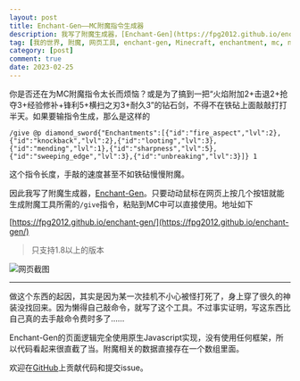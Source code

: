 ```yaml
---
layout: post
title: Enchant-Gen——MC附魔指令生成器
description: 我写了附魔生成器，[Enchant-Gen](https://fpg2012.github.io/enchant-gen/)。只要动动鼠标在网页上按几个按钮就能生成附魔工具所需的`/give`指令，粘贴到MC中可以直接使用，免去手敲指令的烦恼
tag: [我的世界, 附魔, 网页工具, enchant-gen, Minecraft, enchantment, mc, nth233, command, generator]
category: [post]
comment: true
date: 2023-02-25
---
```


你是否还在为MC附魔指令太长而烦恼？或是为了搞到一把“火焰附加2+击退2+抢夺3+经验修补+锋利5+横扫之刃3+耐久3”的钻石剑，不得不在铁砧上面敲敲打打半天。如果要输指令生成，那么是这样的

```
/give @p diamond_sword{"Enchantments":[{"id":"fire_aspect","lvl":2},{"id":"knockback","lvl":2},{"id":"looting","lvl":3},{"id":"mending","lvl":1},{"id":"sharpness","lvl":5},{"id":"sweeping_edge","lvl":3},{"id":"unbreaking","lvl":3}]} 1
```

这个指令长度，手敲的速度甚至不如铁砧慢慢附魔。

因此我写了附魔生成器，[Enchant-Gen](https://fpg2012.github.io/enchant-gen/)。只要动动鼠标在网页上按几个按钮就能生成附魔工具所需的`/give`指令，粘贴到MC中可以直接使用。地址如下

[https://fpg2012.github.io/enchant-gen/](https://fpg2012.github.io/enchant-gen/)

> 只支持1.8以上的版本

![网页截图](/assets/enchant-gen.png)

---

做这个东西的起因，其实是因为某一次挂机不小心被怪打死了，身上穿了很久的神装没找回来。因为懒得自己敲命令，就写了这个工具。不过事实证明，写这东西比自己真的去手敲命令费时多了……

Enchant-Gen的页面逻辑完全使用原生Javascript实现，没有使用任何框架，所以代码看起来很直截了当。附魔相关的数据直接存在一个数组里面。

欢迎在[GitHub](https://github.com/fpg2012/enchant-gen)上贡献代码和提交issue。
